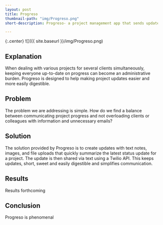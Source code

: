 ```yaml
---
layout: post
title: Progreso
thumbnail-path: "img/Progreso.png"
short-description: Progreso- a project management app that sends updates via text

---
```


{:.center}
![]({{ site.baseurl }}/img/Progreso.png)

## Explanation

When dealing with various projects for several clients simultaneously, keeping everyone up-to-date on progress can become an administrative burden. Progreso is designed to help making project updates easier and more easily digestible.

## Problem

The problem we are addressing is simple. How do we find a balance between communicating project progress and not overloading clients or colleagues with information and unnecessary emails?

## Solution

The solution provided by Progreso is to create updates with text notes, images, and file uploads that quickly summarize the latest status update for a project. The update is then shared via text using a Twilio API. This keeps updates, short, sweet and easily digestible and simplifies communication.

## Results

Results forthcoming

## Conclusion

Progreso is phenomenal